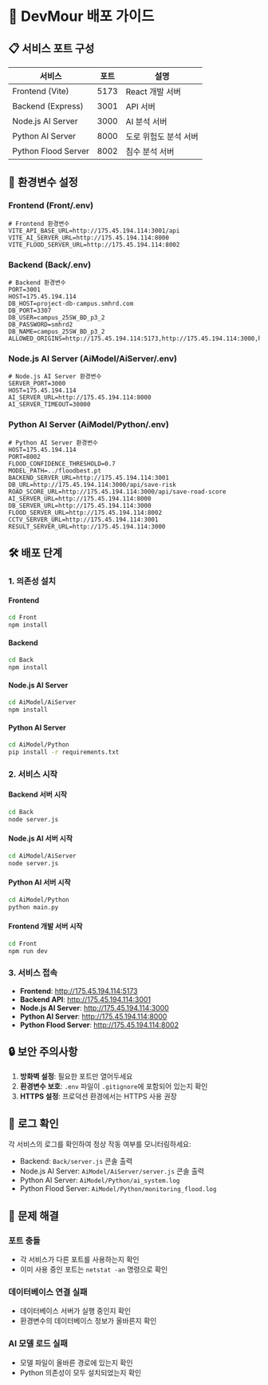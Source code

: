 # 🚀 DevMour 배포 가이드

## 📋 서비스 포트 구성

| 서비스 | 포트 | 설명 |
|--------|------|------|
| Frontend (Vite) | 5173 | React 개발 서버 |
| Backend (Express) | 3001 | API 서버 |
| Node.js AI Server | 3000 | AI 분석 서버 |
| Python AI Server | 8000 | 도로 위험도 분석 서버 |
| Python Flood Server | 8002 | 침수 분석 서버 |

## 🔧 환경변수 설정

### Frontend (Front/.env)
```env
# Frontend 환경변수
VITE_API_BASE_URL=http://175.45.194.114:3001/api
VITE_AI_SERVER_URL=http://175.45.194.114:8000
VITE_FLOOD_SERVER_URL=http://175.45.194.114:8002
```

### Backend (Back/.env)
```env
# Backend 환경변수
PORT=3001
HOST=175.45.194.114
DB_HOST=project-db-campus.smhrd.com
DB_PORT=3307
DB_USER=campus_25SW_BD_p3_2
DB_PASSWORD=smhrd2
DB_NAME=campus_25SW_BD_p3_2
ALLOWED_ORIGINS=http://175.45.194.114:5173,http://175.45.194.114:3000,http://175.45.194.114:3001
```

### Node.js AI Server (AiModel/AiServer/.env)
```env
# Node.js AI Server 환경변수
SERVER_PORT=3000
HOST=175.45.194.114
AI_SERVER_URL=http://175.45.194.114:8000
AI_SERVER_TIMEOUT=30000
```

### Python AI Server (AiModel/Python/.env)
```env
# Python AI Server 환경변수
HOST=175.45.194.114
PORT=8002
FLOOD_CONFIDENCE_THRESHOLD=0.7
MODEL_PATH=../floodbest.pt
BACKEND_SERVER_URL=http://175.45.194.114:3001
DB_URL=http://175.45.194.114:3000/api/save-risk
ROAD_SCORE_URL=http://175.45.194.114:3000/api/save-road-score
AI_SERVER_URL=http://175.45.194.114:8000
DB_SERVER_URL=http://175.45.194.114:3000
FLOOD_SERVER_URL=http://175.45.194.114:8002
CCTV_SERVER_URL=http://175.45.194.114:3001
RESULT_SERVER_URL=http://175.45.194.114:3000
```

## 🛠️ 배포 단계

### 1. 의존성 설치

#### Frontend
```bash
cd Front
npm install
```

#### Backend
```bash
cd Back
npm install
```

#### Node.js AI Server
```bash
cd AiModel/AiServer
npm install
```

#### Python AI Server
```bash
cd AiModel/Python
pip install -r requirements.txt
```

### 2. 서비스 시작

#### Backend 서버 시작
```bash
cd Back
node server.js
```

#### Node.js AI 서버 시작
```bash
cd AiModel/AiServer
node server.js
```

#### Python AI 서버 시작
```bash
cd AiModel/Python
python main.py
```

#### Frontend 개발 서버 시작
```bash
cd Front
npm run dev
```

### 3. 서비스 접속

- **Frontend**: http://175.45.194.114:5173
- **Backend API**: http://175.45.194.114:3001
- **Node.js AI Server**: http://175.45.194.114:3000
- **Python AI Server**: http://175.45.194.114:8000
- **Python Flood Server**: http://175.45.194.114:8002

## 🔒 보안 주의사항

1. **방화벽 설정**: 필요한 포트만 열어두세요
2. **환경변수 보호**: `.env` 파일이 `.gitignore`에 포함되어 있는지 확인
3. **HTTPS 설정**: 프로덕션 환경에서는 HTTPS 사용 권장

## 📝 로그 확인

각 서비스의 로그를 확인하여 정상 작동 여부를 모니터링하세요:

- Backend: `Back/server.js` 콘솔 출력
- Node.js AI Server: `AiModel/AiServer/server.js` 콘솔 출력
- Python AI Server: `AiModel/Python/ai_system.log`
- Python Flood Server: `AiModel/Python/monitoring_flood.log`

## 🚨 문제 해결

### 포트 충돌
- 각 서비스가 다른 포트를 사용하는지 확인
- 이미 사용 중인 포트는 `netstat -an` 명령으로 확인

### 데이터베이스 연결 실패
- 데이터베이스 서버가 실행 중인지 확인
- 환경변수의 데이터베이스 정보가 올바른지 확인

### AI 모델 로드 실패
- 모델 파일이 올바른 경로에 있는지 확인
- Python 의존성이 모두 설치되었는지 확인
